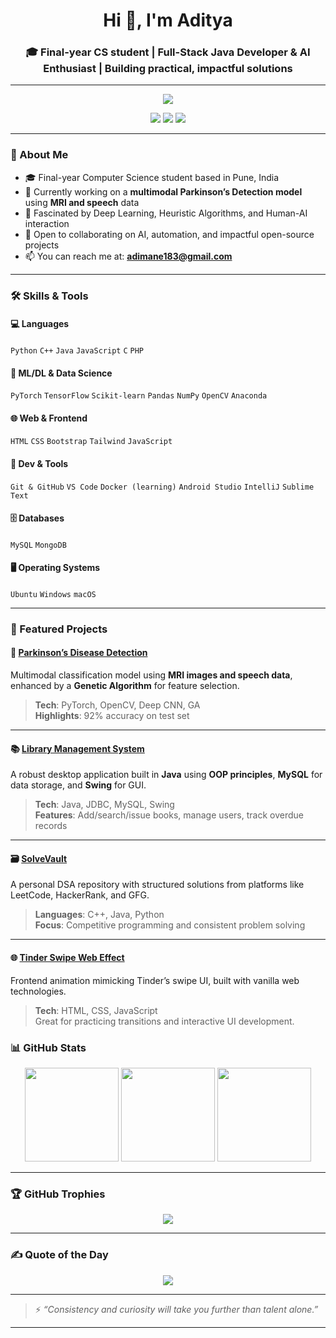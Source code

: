 <h1 align="center">Hi 👋, I'm Aditya</h1>
<h3 align="center">🎓 Final-year CS student | Full-Stack Java Developer & AI Enthusiast | Building practical, impactful solutions</h3>

---

<div align="center">
  <img src="https://readme-typing-svg.herokuapp.com/?lines=Machine+Learning+%7C+Deep+Learning+%7C+Web+Dev+%7C+Problem+Solving&center=true&width=750&height=30">
</div>

<p align="center">
  <a href="https://linkedin.com/in/adityatmane" target="_blank"><img src="https://img.shields.io/badge/LinkedIn-0077B5?logo=linkedin&logoColor=white"></a>
  <a href="mailto:adimane183@gmail.com"><img src="https://img.shields.io/badge/Gmail-D14836?logo=gmail&logoColor=white"></a>
  <a href="https://leetcode.com/u/aditya183/"><img src="https://img.shields.io/badge/LeetCode-FFA116?logo=leetcode&logoColor=black"></a>
</p>

---

### 🚀 About Me

- 🎓 Final-year Computer Science student based in Pune, India  
- 🔬 Currently working on a **multimodal Parkinson’s Detection model** using **MRI and speech** data  
- 🧠 Fascinated by Deep Learning, Heuristic Algorithms, and Human-AI interaction  
- 👯 Open to collaborating on AI, automation, and impactful open-source projects  
- 📫 You can reach me at: **adimane183@gmail.com**

---

### 🛠️ Skills & Tools

#### 💻 Languages
`Python` `C++` `Java` `JavaScript` `C` `PHP`

#### 🧠 ML/DL & Data Science
`PyTorch` `TensorFlow` `Scikit-learn` `Pandas` `NumPy` `OpenCV` `Anaconda`

#### 🌐 Web & Frontend
`HTML` `CSS` `Bootstrap` `Tailwind` `JavaScript`

#### 🧪 Dev & Tools
`Git & GitHub` `VS Code` `Docker (learning)` `Android Studio` `IntelliJ` `Sublime Text`

#### 🗄️ Databases
`MySQL` `MongoDB`

#### 🖥️ Operating Systems
`Ubuntu` `Windows` `macOS`

---

### 📂 Featured Projects

#### 🧠 [Parkinson’s Disease Detection](https://github.com/adityas-github/Parkinson-Detection)
Multimodal classification model using **MRI images and speech data**, enhanced by a **Genetic Algorithm** for feature selection.  
> **Tech**: PyTorch, OpenCV, Deep CNN, GA  
> **Highlights**: 92% accuracy on test set

---

#### 📚 [Library Management System](https://github.com/eternoseeker/Library-Management-System)
A robust desktop application built in **Java** using **OOP principles**, **MySQL** for data storage, and **Swing** for GUI.  
> **Tech**: Java, JDBC, MySQL, Swing  
> **Features**: Add/search/issue books, manage users, track overdue records

---

#### 🗃️ [SolveVault](https://github.com/adityas-github/SolveVault)
A personal DSA repository with structured solutions from platforms like LeetCode, HackerRank, and GFG.  
> **Languages**: C++, Java, Python  
> **Focus**: Competitive programming and consistent problem solving

---

#### 🌐 [Tinder Swipe Web Effect](https://github.com/adityas-github/Tinder-Web-Effect)
Frontend animation mimicking Tinder’s swipe UI, built with vanilla web technologies.  
> **Tech**: HTML, CSS, JavaScript  
> Great for practicing transitions and interactive UI development.


### 📊 GitHub Stats

<p align="center">
  <img src="https://github-readme-stats.vercel.app/api?username=adityas-github&show_icons=true&theme=chartreuse-dark" height="150"/>
  <img src="https://github-readme-streak-stats.herokuapp.com/?user=adityas-github&theme=chartreuse-dark" height="150"/>
  <img src="https://github-readme-stats.vercel.app/api/top-langs/?username=adityas-github&layout=compact&theme=chartreuse-dark" height="150"/>
</p>

---

### 🏆 GitHub Trophies

<p align="center">
  <img src="https://github-profile-trophy.vercel.app/?username=adityas-github&theme=radical&no-bg=true&margin-w=4"/>
</p>

---

### ✍️ Quote of the Day

<p align="center">
  <img src="https://quotes-github-readme.vercel.app/api?type=horizontal&theme=radical">
</p>

---

> ⚡ *“Consistency and curiosity will take you further than talent alone.”*

---


